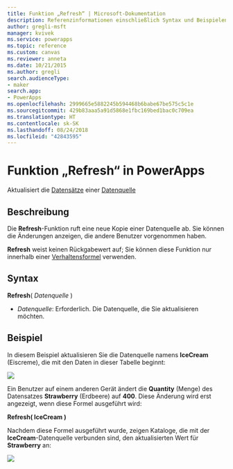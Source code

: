 ```yaml
---
title: Funktion „Refresh“ | Microsoft-Dokumentation
description: Referenzinformationen einschließlich Syntax und Beispielen für die Funktion „Refresh“ in PowerApps
author: gregli-msft
manager: kvivek
ms.service: powerapps
ms.topic: reference
ms.custom: canvas
ms.reviewer: anneta
ms.date: 10/21/2015
ms.author: gregli
search.audienceType:
- maker
search.app:
- PowerApps
ms.openlocfilehash: 2999665e5882245b594468b6babe67be575c5c1e
ms.sourcegitcommit: 429b83aaa5a91d5868e1fbc169bed1bac0c709ea
ms.translationtype: HT
ms.contentlocale: sk-SK
ms.lasthandoff: 08/24/2018
ms.locfileid: "42843595"
---
```

# <a name="refresh-function-in-powerapps"></a>Funktion „Refresh“ in PowerApps
Aktualisiert die [Datensätze](../working-with-tables.md#records) einer [Datenquelle](../working-with-data-sources.md)

## <a name="description"></a>Beschreibung
Die **Refresh**-Funktion ruft eine neue Kopie einer Datenquelle ab.  Sie können die Änderungen anzeigen, die andere Benutzer vorgenommen haben.

**Refresh** weist keinen Rückgabewert auf; Sie können diese Funktion nur innerhalb einer [Verhaltensformel](../working-with-formulas-in-depth.md) verwenden.

## <a name="syntax"></a>Syntax
**Refresh**( *Datenquelle* )

* *Datenquelle*: Erforderlich. Die Datenquelle, die Sie aktualisieren möchten.

## <a name="example"></a>Beispiel
In diesem Beispiel aktualisieren Sie die Datenquelle namens **IceCream** (Eiscreme), die mit den Daten in dieser Tabelle beginnt:

![](media/function-refresh/icecream.png)

Ein Benutzer auf einem anderen Gerät ändert die **Quantity** (Menge) des Datensatzes **Strawberry** (Erdbeere) auf **400**.  Diese Änderung wird erst angezeigt, wenn diese Formel ausgeführt wird:

**Refresh( IceCream )**

Nachdem diese Formel ausgeführt wurde, zeigen Kataloge, die mit der **IceCream**-Datenquelle verbunden sind, den aktualisierten Wert für **Strawberry** an:

![](media/function-refresh/icecream-after.png)

